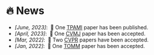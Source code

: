 # 🔥 News

- *[June, 2023]*: &nbsp;🎉 One [TPAMI](https://ieeexplore.ieee.org/document/9220850) paper has been published.
- *[April, 2023]*: &nbsp;🎉 One [CVMJ](https://www.sciopen.com/article/10.1007/s41095-022-0294-4) paper has been accepted.
- *[Mar, 2022]*: &nbsp;🎉 Two [CVPR](https://cvpr2022.thecvf.com/) papers have been accepted.
- *[Jan, 2022]*: &nbsp;🎉 One [TOMM](https://dl.acm.org/journal/tomm) paper has been accepted.